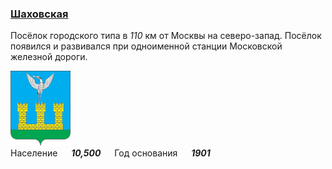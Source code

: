 <!--2021-10-26 00:36:01-->
### [Шаховская]()
Посёлок городского типа в *110* км от Москвы на северо-запад.
Посёлок появился и развивался при одноименной станции Московской железной дороги.

<img src="Shahovskaya.gif" width="96px"><br>
Население &emsp; ***10,500*** &emsp;
Год&nbsp;основания &emsp; ***1901***